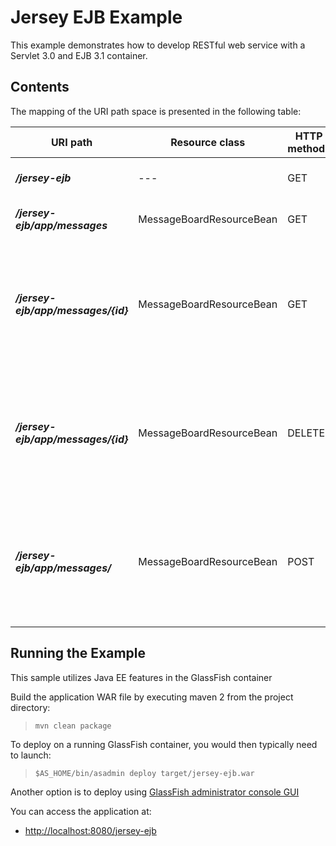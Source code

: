 <!--

    DO NOT ALTER OR REMOVE COPYRIGHT NOTICES OR THIS HEADER.

    Copyright (c) 2015-2017 Oracle and/or its affiliates. All rights reserved.

    The contents of this file are subject to the terms of either the GNU
    General Public License Version 2 only ("GPL") or the Common Development
    and Distribution License("CDDL") (collectively, the "License").  You
    may not use this file except in compliance with the License.  You can
    obtain a copy of the License at
    https://oss.oracle.com/licenses/CDDL+GPL-1.1
    or LICENSE.txt.  See the License for the specific
    language governing permissions and limitations under the License.

    When distributing the software, include this License Header Notice in each
    file and include the License file at LICENSE.txt.

    GPL Classpath Exception:
    Oracle designates this particular file as subject to the "Classpath"
    exception as provided by Oracle in the GPL Version 2 section of the License
    file that accompanied this code.

    Modifications:
    If applicable, add the following below the License Header, with the fields
    enclosed by brackets [] replaced by your own identifying information:
    "Portions Copyright [year] [name of copyright owner]"

    Contributor(s):
    If you wish your version of this file to be governed by only the CDDL or
    only the GPL Version 2, indicate your decision by adding "[Contributor]
    elects to include this software in this distribution under the [CDDL or GPL
    Version 2] license."  If you don't indicate a single choice of license, a
    recipient has the option to distribute your version of this file under
    either the CDDL, the GPL Version 2 or to extend the choice of license to
    its licensees as provided above.  However, if you add GPL Version 2 code
    and therefore, elected the GPL Version 2 license, then the option applies
    only if the new code is made subject to such option by the copyright
    holder.

-->

Jersey EJB Example
==================

This example demonstrates how to develop RESTful web service with a Servlet 3.0 and EJB 3.1 container.

Contents
--------

The mapping of the URI path space is presented in the following table:

URI path                                | Resource class             | HTTP methods   | Description
--------------------------------------- | -------------------------- | -------------- | ------------------------------------------------------------------------------------
**_/jersey-ejb_**                       | ---                        | GET            | Simple html/ajax client
**_/jersey-ejb/app/messages_**          | MessageBoardResourceBean   | GET            | Returns first ten messsages
**_/jersey-ejb/app/messages/{id}_**     | MessageBoardResourceBean   | GET            | Returns message with uniqueId = {id} or returns HTTP 404 if message does not exist
**_/jersey-ejb/app/messages/{id}_**     | MessageBoardResourceBean   | DELETE         | Deletes message with uniqueId = {id} or returns HTTP 404 if message does not exist
**_/jersey-ejb/app/messages/_**         | MessageBoardResourceBean   | POST           | Creates new message and allocates unique id for it (with message as request entity)

Running the Example
-------------------

This sample utilizes Java EE features in the GlassFish container

Build the application WAR file by executing maven 2 from the project directory:

>     mvn clean package

To deploy on a running GlassFish container, you would then typically need to launch:

>     $AS_HOME/bin/asadmin deploy target/jersey-ejb.war

Another option is to deploy using [GlassFish administrator console GUI](http://localhost:4848/)

You can access the application at:

-   <http://localhost:8080/jersey-ejb>
